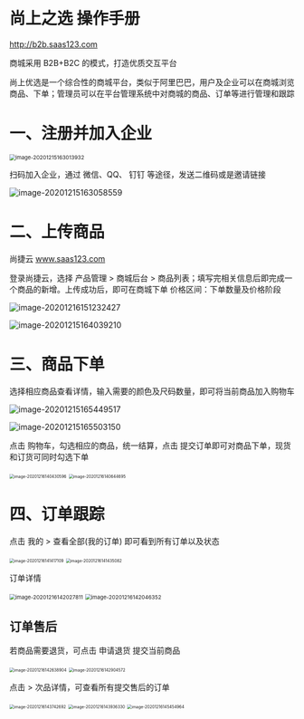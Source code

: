 # 尚上之选 操作手册

http://b2b.saas123.com

商城采用 B2B+B2C 的模式，打造优质交互平台

尚上优选是一个综合性的商城平台，类似于阿里巴巴，用户及企业可以在商城浏览商品、下单；管理员可以在平台管理系统中对商城的商品、订单等进行管理和跟踪

# 一、注册并加入企业



<img src="b2b_wx.assets\image-20201215163013932.png" alt="image-20201215163013932" style="zoom:67%;" /> 

扫码加入企业，通过 微信、QQ、 钉钉 等途径，发送二维码或是邀请链接

![image-20201215163058559](b2b_wx.assets\image-20201215163058559.png) 

# 二、上传商品

尚捷云 www.saas123.com

登录尚捷云，选择  产品管理 > 商城后台 > 商品列表；填写完相关信息后即完成一个商品的新增。上传成功后，即可在商城下单
价格区间：下单数量及价格阶段

![image-20201216151232427](b2b_wx.assets\image-20201216151232427.png)

![image-20201215164039210](b2b_wx.assets\image-20201215164039210.png)



# 三、商品下单

选择相应商品查看详情，输入需要的颜色及尺码数量，即可将当前商品加入购物车

![image-20201215165449517](b2b_wx.assets\image-20201215165449517.png) 

![image-20201215165503150](b2b_wx.assets\image-20201215165503150.png)

点击 购物车，勾选相应的商品，统一结算，点击 提交订单即可对商品下单，现货和订货可同时勾选下单

<img src="b2b_wx.assets\image-20201216140430596.png" alt="image-20201216140430596" style="zoom: 50%;" />  <img src="b2b_wx.assets\image-20201216140644695.png" alt="image-20201216140644695" style="zoom:50%;" /> 

# 四、订单跟踪

点击  我的 > 查看全部(我的订单) 即可看到所有订单以及状态

<img src="b2b_wx.assets\image-20201216141417109.png" alt="image-20201216141417109" style="zoom:50%;" />  <img src="b2b_wx.assets\image-20201216141435082.png" alt="image-20201216141435082" style="zoom:50%;" />

订单详情

<img src="b2b_wx.assets\image-20201216142027811.png" alt="image-20201216142027811" style="zoom: 67%;" />      <img src="b2b_wx.assets\image-20201216142046352.png" alt="image-20201216142046352" style="zoom:67%;" />

## 订单售后

若商品需要退货，可点击 申请退货  提交当前商品

<img src="b2b_wx.assets\image-20201216142638904.png" alt="image-20201216142638904" style="zoom:50%;" />  <img src="b2b_wx.assets\image-20201216142904572.png" alt="image-20201216142904572" style="zoom:50%;" />

点击 > 次品详情，可查看所有提交售后的订单

<img src="b2b_wx.assets\image-20201216143742692.png" alt="image-20201216143742692" style="zoom:50%;" />  <img src="b2b_wx.assets\image-20201216143936330.png" alt="image-20201216143936330" style="zoom:50%;" />  <img src="b2b_wx.assets\image-20201216145454964.png" alt="image-20201216145454964" style="zoom:50%;" />

